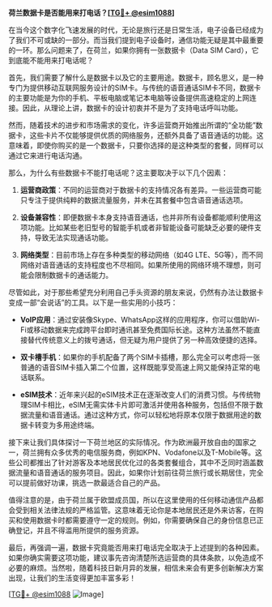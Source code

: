 **荷兰数据卡是否能用来打电话？[[TG💪+ @esim1088](https://t.me/s/esim1088)]**

在当今这个数字化飞速发展的时代，无论是旅行还是日常生活，电子设备已经成为了我们不可或缺的一部分。而当我们提到电子设备时，通信功能无疑是其中最重要的一环。那么问题来了，在荷兰，如果你拥有一张数据卡（Data SIM Card），它到底能不能用来打电话呢？

首先，我们需要了解什么是数据卡以及它的主要用途。数据卡，顾名思义，是一种专门为提供移动互联网服务设计的SIM卡。与传统的语音通话SIM卡不同，数据卡的主要功能是为你的手机、平板电脑或笔记本电脑等设备提供高速稳定的上网连接。因此，从理论上讲，数据卡的设计初衷并不是为了支持电话呼叫功能。

然而，随着技术的进步和市场需求的变化，许多运营商开始推出所谓的“全功能”数据卡，这些卡片不仅能够提供优质的网络服务，还额外具备了语音通话的功能。这意味着，即使你购买的是一个数据卡，只要你选择的是这种类型的套餐，同样可以通过它来进行电话沟通。

那么，为什么有些数据卡不能打电话呢？这主要取决于以下几个因素：

1. **运营商政策**：不同的运营商对于数据卡的支持情况各有差异。一些运营商可能只专注于提供纯粹的数据流量服务，并未在其套餐中包含语音通话选项。
   
2. **设备兼容性**：即便数据卡本身支持语音通话，也并非所有设备都能顺利使用这项功能。比如某些老旧型号的智能手机或者非智能设备可能缺乏必要的硬件支持，导致无法实现通话功能。

3. **网络类型**：目前市场上存在多种类型的移动网络（如4G LTE、5G等），而不同网络对语音通话的支持程度也不尽相同。如果所使用的网络环境不理想，则可能会限制数据卡的通话能力。

尽管如此，对于那些希望充分利用自己手头资源的朋友来说，仍然有办法让数据卡变成一部“会说话”的工具。以下是一些实用的小技巧：

- **VoIP应用**：通过安装像Skype、WhatsApp这样的应用程序，你可以借助Wi-Fi或移动数据来完成跨平台即时通讯甚至免费国际长途。这种方法虽然不能直接替代传统意义上的拨号通话，但无疑为用户提供了另一种高效便捷的选择。
  
- **双卡槽手机**：如果你的手机配备了两个SIM卡插槽，那么完全可以考虑将一张普通的语音SIM卡插入第二个位置，这样既能享受高速上网又能保持正常的电话联系。

- **eSIM技术**：近年来兴起的eSIM技术正在逐渐改变人们的消费习惯。与传统物理SIM卡相比，eSIM无需实体卡片即可激活并使用各种服务，包括但不限于数据流量和语音通话。通过这种方式，你可以轻松地将原本仅限于数据用途的数据卡转变为多用途终端。

接下来让我们具体探讨一下荷兰地区的实际情况。作为欧洲最开放自由的国家之一，荷兰拥有众多优秀的电信服务商，例如KPN、Vodafone以及T-Mobile等。这些公司都推出了针对游客及本地居民优化过的各类套餐组合，其中不乏同时涵盖数据流量和语音通话的服务项目。因此，如果你计划前往荷兰旅行或长期居住，完全可以提前做好功课，挑选一款最适合自己的产品。

值得注意的是，由于荷兰属于欧盟成员国，所以在这里使用的任何移动通信产品都会受到相关法律法规的严格监管。这意味着无论你是本地居民还是外来访客，在购买和使用数据卡时都需要遵守一定的规则。例如，你需要确保自己的身份信息已正确登记，并且不得滥用所提供的服务资源。

最后，再强调一遍，数据卡究竟能否用来打电话完全取决于上述提到的各种因素。如果你确实需要这项功能，建议事先咨询清楚所选运营商的具体条款，以免造成不必要的麻烦。当然啦，随着科技日新月异的发展，相信未来会有更多创新解决方案出现，让我们的生活变得更加丰富多彩！

[[TG💪+ @esim1088](https://t.me/s/esim1088) ![Image](https://i.postimg.cc/4NQfJmqS/Snipaste-2025-05-13-00-14-12.png)]
